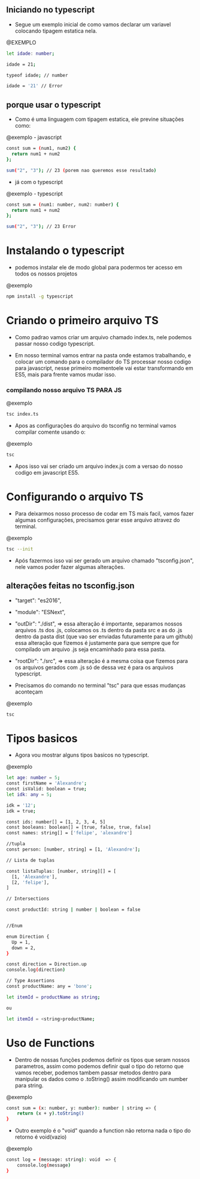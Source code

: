 ## Iniciando no typescript ##

* Segue um exemplo inicial de como vamos declarar um variavel colocando tipagem estatica nela.

@EXEMPLO
```bash
let idade: number;

idade = 21;

typeof idade; // number

idade = '21' // Error
```

## porque usar o typescript ##

* Como é uma linguagem com tipagem estatica, ele previne situações como:

@exemplo - javascript
```bash
const sum = (num1, num2) {
  return num1 + num2
};

sum("2", "3"); // 23 (porem nao queremos esse resultado)
```
* já com o typescript

@exemplo - typescript
```bash
const sum = (num1: number, num2: number) {
  return num1 + num2
};

sum("2", "3"); // 23 Error 
```

# Instalando o typescript #

* podemos instalar ele de modo global para podermos ter acesso em todos os nossos projetos

@exemplo
```bash
npm install -g typescript
```

# Criando o primeiro arquivo TS #

* Como padrao vamos criar um arquivo chamado index.ts, nele podemos passar nosso codigo typescript.

* Em nosso terminal vamos entrar na pasta onde estamos trabalhando, e colocar um comando para o compilador do TS processar nosso codigo para javascript, nesse primeiro momentoele vai estar transformando em ES5, mais para frente vamos mudar isso.
### compilando nosso arquivo TS PARA JS ###
@exemplo
```bash
tsc index.ts
```
* Apos as configurações do arquivo do tsconfig no terminal vamos compilar comente usando o: 

@exemplo
```bash
tsc
```
* Apos isso vai ser criado um arquivo index.js com a versao do nosso codigo em javascript ES5.

# Configurando o arquivo TS #

* Para deixarmos nosso processo de codar em TS mais facil, vamos fazer algumas configurações, precisamos gerar esse arquivo atravez do terminal.

@exemplo
```bash
tsc --init
```
* Após fazermos isso vai ser gerado um arquivo chamado "tsconfig.json", nele vamos poder fazer algumas alterações.

## alterações feitas no tsconfig.json ##

* "target": "es2016",
* "module": "ESNext",

* "outDir": "./dist", 
=> essa alteração é importante, separamos nossos arquivos .ts dos .js, colocamos os .ts dentro da pasta src e as do .js dentro da pasta dist (que vao ser enviadas futuramente para um github) essa alteração que fizemos é justamente para que sempre que for compilado um arquivo .js seja encaminhado para essa pasta.

* "rootDir": "./src", => essa alteração é a mesma coisa que fizemos para os arquivos gerados com .js só de dessa vez é para os arquivos typescript.

* Precisamos do comando no terminal "tsc" para que essas mudanças aconteçam

@exemplo
```bash
tsc
```

# Tipos basicos #

* Agora vou mostrar alguns tipos basicos no typescript.

@exemplo
```bash
let age: number = 5;
const firstName = 'Alexandre';
const isValid: boolean = true;
let idk: any = 5;

idk = '12';
idk = true;

const ids: number[] = [1, 2, 3, 4, 5]
const booleans: boolean[] = [true, false, true, false]
const names: string[] = ['felipe', 'alexandre']

//tupla
const person: [number, string] = [1, 'Alexandre'];

// Lista de tuplas

const listaTuplas: [number, string][] = [
  [1, 'Alexandre'],
  [2, 'felipe'],
]

// Intersections 

const productId: string | number | boolean = false


//Enum

enum Direction {
  Up = 1,
  down = 2,
}

const direction = Direction.up
console.log(direction)

// Type Assertions 
const productName: any = 'bone';

let itemId = productName as string;

ou

let itemId = <string>productName; 

```

# Uso de Functions #

* Dentro de nossas funções podemos definir os tipos que seram nossos parametros, assim como podemos definir qual o tipo do retorno que vamos receber, podemos tambem passar metodos dentro para manipular os dados como o .toString() assim modificando um number para string.

@exemplo
```bash
const sum = (x: number, y: number): number | string => {
    return (x + y).toString()
}
```
* Outro exemplo é o "void" quando a function não retorna nada o tipo do retorno é void(vazio)

@exemplo
```bash
const log = (message: string): void  => {
    console.log(message)
}
```